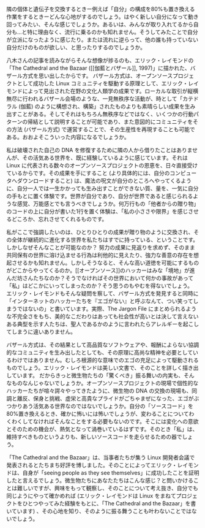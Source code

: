 
隣の個体と遺伝子を交換するときー例えば「自分」の構成を80%も置き換える作業をするときーどんな心地がするのでしょう。はやく新しい自分になって動き回ってみたい、そんな感じでしょうか。あるいは、みんなが取り入れてるから自分も…と特に理由なく、流行に乗るのかも知れません。そうしてみたことで自分が立派になったように感じたり。または流れに逆らって、他の誰も持っていない自分だけのものが欲しい、と思ったりするのでしょうか。

八木さんの記事を読みながらそんな想像が捗るのも、エリック・レイモンドの「The Cathedral and the Bazaar ([[伽藍とバザール]], 1997)」に描かれた、バザール方式を思い出したからです。
バザール方式は、オープンソースプロジェクトとして成功した Linux コミュニティを駆動する原理として、エリック・レイモンドによって見出された在野の文化人類学の成果です。ローカルな取引が縦横無尽に行われるバザール会場のような、一見無秩序な活動が、時として「カテドラル (伽藍) のように構想され、構築」されたものよりも素晴らしい成果を生み出すことがある。そしてそれはもちろん無秩序などではなく、いくつかの行動パターンの帰結として説明することが可能であり、また意図的にコミュニティをその方法 (バザール方式) で運営することで、その生産性を再現することも可能である。おおよそこういった内容になるでしょうか。

私は破壊された自己の DNA を修復するために隣の人から借りたことはありませんが、その活気ある世界を、既に経験しているように感じています。それは Linux に代表される数々のオープンソースプロジェクトの恩恵を、日々直接受けているからです。その成果を手にすること (より具体的には、自分のコンピュータへダウンロードすること) は、魔法の呪文が自分のところへやってくるように、自分一人では一生かかっても生み出すことができない質、量を、一気に自分の手もとに置く体験です。世界が自分であり、自分が世界であると感じられるような感覚、万能感とでも言うべきでしょうか。何万行もの「他者からの贈り物」のコードの上に自分が書いた1行を置く体験は、「私の小ささや限界」を感じさせるどころか、忘れさせてくれるものです。

私がここで強調したいのは、ひとりひとりの成果が贈り物のように交換され、その全体が継続的に進化する世界を私たちはすでに持っている、ということです。しかしなぜそんなことが可能なのか？
努力の成果に見返りを求めず、そのまま共同保有の世界に溶け込ませる行為は利他的に見えたり、強力な善意の存在を想起させるかも知れません。しかしそうなると、そんな高い道徳を可能にするものがどこからやってくるのか。[[オープンソース]]のハッカーはみな「境地」が進んだ坊さんたちなのか？そうでなければその世界において何かの事故があって「私」はどこかにいってしまったのか？そう思うのもやむを得ないでしょう。
エリック・レイモンドもそんな疑問を察して、バザール方式を発見すると同時に「インターネットのハッカーたちを『エゴがない』と呼ぶなんて、つい笑ってしまうではないの」と書いています。実際、The Jargon File にまとめられるような不完全さをもち、美的なこだわりはあっても社会性が高いとは決して言えないある典型を示す人たちは、聖人であるかのように言われたらアレルギーを起こしてしまうに違いありません。

バザール方式は、その結果として高品質なソフトウェアや、報酬によらない協調的なコミュニティを生み出したとしても、その原理に高尚な精神を必要としているわけではありません。むしろ根源的な意味でのエゴの充足によって駆動されるものでしょう。エリック・レイモンドは美しい文書で、そのことを詳しく描き出しています。
だからきっと微生物たちの「驚くべき」振る舞いの内実も、そんなものなんじゃないでしょうか。オープンソースプロジェクトの現場で個性的なハッカーたちが喧々諤々やってきたように、微生物の DNA の交換の現場も、同調と離反、保身と挑戦、虚栄と高貴なプライドがごちゃまぜになった、エゴがぶつかりあう活気ある世界なのではないでしょうか。自分の「ソースコード」を80%置き換えるとき、確かに怖いには怖いでしょうが、変わることについてわくわくしてなければそんなことをする必要もないのです。そこには変化への意欲とそのための機会が、熱気となって渦巻いているはずです。そのとき「私」は、維持すべきものというよりも、新しいソースコードを走らせるための器でしょう。

「The Cathedral and the Bazaar」は、当事者たちが集う Linux 開発者会議で発表されるとたちまち好評を博しました。そのことによってエリック・レイモンドは、自身が「seeing people as they see themselves」に成功したことを証明したと言えるでしょう。微生物たちにあなたたちはこんな感じ？と問いかけることは難しいですが、興味をもって観察し、そのことについて考え抜き、自分でも同じようにやって確かめれば (エリック・レイモンドは Linux をまねてプロジェクトをひとつやってみた経験をもとに、「The Cathedral and the Bazaar」を書いています) 、その心地を知り、そのように振る舞うことも叶わないことではないでしょう。